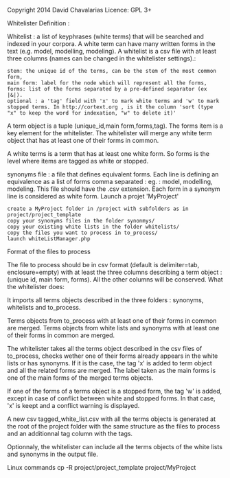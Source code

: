 Copyright 2014 David Chavalarias
Licence: GPL 3+ 

Whitelister
Definition :

Whitelist : a list of keyphrases (white terms) that will be searched and indexed in your corpora. A white term can have many written forms in the text (e.g. model, modelling, modeling). A whitelist is a csv file with at least three columns (names can be changed in the whitelister settings).:

    stem: the unique id of the terms, can be the stem of the most common form,
    main form: label for the node which will represent all the forms,
    forms: list of the forms separated by a pre-defined separator (ex |&|).
    optional : a 'tag' field with 'x' to mark white terms and 'w' to mark stopped terms. In http://cortext.org , is it the column 'sort (type "x" to keep the word for indexation, "w" to delete it)'

A term object is a tuple (unique_id,main form,forms,tag). The forms item is a key element for the whitelister. The whitelister will merge any white term object that has at least one of their forms in common.

A white terms is a term that has at least one white form. So forms is the level where items are tagged as white or stopped.

synonyms file : a file that defines equivalent forms. Each line is defining an equivalence as a list of forms comma separated : eg. : model, modelling, modeling. This file should have the .csv extension. Each form in a synonym line is considered as white form.
Launch a projet 'MyProject'

    create a MyProject folder in /project with subfolders as in project/project_template
    copy your synonyms files in the folder synonmys/
    copy your existing white lists in the folder whitelists/
    copy the files you want to process in to_process/
    launch whiteListManager.php

Format of the files to process

The file to process should be in csv format (default is delimiter=tab, enclosure=empty) with at least the three columns describing a term object : (unique id, main form, forms). All the other columns will be conserved.
What the whitelister does:

It imports all terms objects described in the three folders : synonyms, whitelists and to_process.

Terms objects from to_process with at least one of their forms in common are merged. Terms objects from white lists and synonyms with at least one of their forms in common are merged.

The whitelister takes all the terms object described in the csv files of to_process, checks wether one of their forms already appears in the white lists or has synonyms. If it is the case, the tag 'x' is added to term object and all the related forms are merged. The label taken as the main forms is one of the main forms of the merged terms objects.

If one of the forms of a terms object is a stopped form, the tag 'w' is added, except in case of conflict between white and stopped forms. In that case, 'x' is keept and a conflict warning is displayed.

A new csv tagged_white_list.csv with all the terms objects is generated at the root of the project folder with the same structure as the files to process and an additionnal tag column with the tags.

Optionnaly, the whitelister can include all the terms objects of the white lists and synonyms in the output file.

Linux commands
cp -R project/project_template project/MyProject
